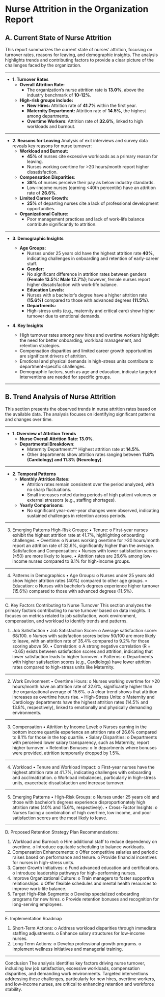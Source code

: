 
# Nurse Attrition in the Organization Report
## A.	Current State of Nurse Attrition
This report summarizes the current state of nurses’ attrition, focusing on turnover rates, reasons for leaving, and demographic insights. The analysis highlights trends and contributing factors to provide a clear picture of the challenges faced by the organization.
________________________________________
- **1. Turnover Rates**
  - **Overall Attrition Rate:**
    - The organization’s nurse attrition rate is **13.0%**, above the industry benchmark of **10-12%**.
  - **High-risk groups include:**
    - **New Hires:** Attrition rate of **41.7%** within the first year.
    - **Maternity Department:** Attrition rate of **14.5%**, the highest among departments.
    - **Overtime Workers**: Attrition rate of **32.6%**, linked to high workloads and burnout.
________________________________________
- **2. Reasons for Leaving**
Analysis of exit interviews and survey data reveals key reasons for nurse turnover:
  - **Workload and Burnout:**
    - **45%** of nurses cite excessive workloads as a primary reason for leaving.
    - Nurses working overtime for >20 hours/month report higher dissatisfaction.
  - **Compensation Disparities:**
    - **38%** of nurses perceive their pay as below industry standards.
    - Low-income nurses (earning <40th percentile) have an attrition rate of **26.6%**.
  - **Limited Career Growth:**
    - **25%** of departing nurses cite a lack of professional development opportunities.
  - **Organizational Culture:**
    - Poor management practices and lack of work-life balance contribute significantly to attrition.
________________________________________
- **3. Demographic Insights**
  - **Age Groups:**
    - Nurses under 25 years old have the highest attrition rate **40%**, indicating challenges in onboarding and retention of early-career staff.
    - **Gender:**
    - No significant difference in attrition rates between genders **(Female 13.5%: Male 12.7%)**; however, female nurses report higher dissatisfaction with work-life balance.
    - **Education Levels:**
    - Nurses with a bachelor’s degree have a higher attrition rate **(15.6%)** compared to those with advanced degrees **(11.5%)**.
    - **Departments:**
    - High-stress units (e.g., maternity and critical care) show higher turnover due to emotional demands.

- **4. Key Insights**
  - High turnover rates among new hires and overtime workers highlight the need for better onboarding, workload management, and retention strategies.
  - Compensation disparities and limited career growth opportunities are significant drivers of attrition.
  - Emotional and physical demands in high-stress units contribute to department-specific challenges.
  - Demographic factors, such as age and education, indicate targeted interventions are needed for specific groups.
________________________________________
## B.	Trend Analysis of Nurse Attrition
This section presents the observed trends in nurse attrition rates based on the available data. The analysis focuses on identifying significant patterns and changes over time.
________________________________________
- **1. Overview of Attrition Trends**
  - **Nurse Overall Attrition Rate: 13.0%**.
  - **Departmental Breakdown:**
    - Maternity Department:** Highest attrition rate at **14.5%**.
    - Other departments show attrition rates ranging between **11.8% (Cardiology) and 11.3% (Neurology)**.
________________________________________
- **2. Temporal Patterns**
  - **Monthly Attrition Rates:**
    - Attrition rates remain consistent over the period analyzed, with no sharp fluctuations.
    - Small increases noted during periods of high patient volumes or external stressors (e.g., staffing shortages).
  - **Yearly Comparisons:**
    - No significant year-over-year changes were observed, indicating sustained challenges in retention across periods.
________________________________________
3. Emerging Patterns
High-Risk Groups:
•	Tenure:
o	First-year nurses exhibit the highest attrition rate at 41.7%, highlighting onboarding challenges.
•	Overtime:
o	Nurses working overtime for >20 hours/month report an attrition rate of 32.6%, significantly higher than the average.
Satisfaction and Compensation:
•	Nurses with lower satisfaction scores (≤50) are more likely to leave.
•	Attrition rates are 26.6% among low-income nurses compared to 8.1% for high-income groups.
________________________________________
4. Patterns in Demographics
•	Age Groups:
o	Nurses under 25 years old show higher attrition rates (40%) compared to other age groups.
•	Education:
o	Nurses with bachelor’s degrees experience higher turnover (15.6%) compared to those with advanced degrees (11.5%).
________________________________________
C.	Key Factors Contributing to Nurse Turnover
This section analyzes the primary factors contributing to nurse turnover based on data insights. It focuses on metrics related to job satisfaction, work environment, compensation, and workload to identify trends and patterns.

1. Job Satisfaction
•	Job Satisfaction Score:
o	Average satisfaction score: 68/100.
o	Nurses with satisfaction scores below 50/100 are more likely to leave, with an attrition rate of 35.4% compared to 9.2% for those scoring above 50.
•	Correlation:
o	A strong negative correlation (R = -0.65) exists between satisfaction scores and attrition, indicating that lower satisfaction leads to higher turnover.
•	Patterns:
o	Departments with higher satisfaction scores (e.g., Cardiology) have lower attrition rates compared to high-stress units like Maternity.
________________________________________
2. Work Environment
•	Overtime Hours:
o	Nurses working overtime for >20 hours/month have an attrition rate of 32.6%, significantly higher than the organizational average of 15.6%.
o	A clear trend shows that attrition increases as overtime hours rise.
•	High-Stress Units:
o	Maternity and Cardiology departments have the highest attrition rates (14.5% and 13.8%, respectively), linked to emotionally and physically demanding environments.
________________________________________
3. Compensation
•	Attrition by Income Level:
o	Nurses earning in the bottom income quartile experience an attrition rate of 26.6% compared to 8.1% for those in the top quartile.
•	Salary Disparities:
o	Departments with perceived lower salary transparency, such as Maternity, report higher turnover.
•	Retention Bonuses:
o	In departments where bonuses were provided, attrition temporarily dropped by 1.5%.
________________________________________
4. Workload
•	Tenure and Workload Impact:
o	First-year nurses have the highest attrition rate at 41.7%, indicating challenges with onboarding and acclimatization.
o	Workload imbalances, particularly in high-stress units, exacerbate dissatisfaction and increase turnover.
________________________________________
5. Emerging Patterns
•	High-Risk Groups:
o	Nurses under 25 years old and those with bachelor’s degrees experience disproportionately high attrition rates (40% and 15.6%, respectively).
•	Cross-Factor Insights:
o	Nurses facing a combination of high overtime, low income, and poor satisfaction scores are the most likely to leave.
________________________________________
D.	Proposed Retention Strategy Plan
Recommendations:
1.	Workload and Burnout:
o	Hire additional staff to reduce dependency on overtime.
o	Introduce equitable scheduling to balance workloads.
2.	Compensation Enhancements:
o	Offer competitive salaries and periodic raises based on performance and tenure.
o	Provide financial incentives for nurses in high-stress units.
3.	Career Growth Initiatives:
o	Fund advanced education and certifications.
o	Introduce leadership pathways for high-performing nurses.
4.	Improve Organizational Culture:
o	Train managers to foster supportive relationships.
o	Offer flexible schedules and mental health resources to improve work-life balance.
5.	Target High-Risk Segments:
o	Develop specialized onboarding programs for new hires.
o	Provide retention bonuses and recognition for long-serving employees.
________________________________________
E.	Implementation Roadmap
1.	Short-Term Actions:
o	Address workload disparities through immediate staffing adjustments.
o	Enhance salary structures for low-income nurses.
2.	Long-Term Actions:
o	Develop professional growth programs.
o	Implement wellness initiatives and managerial training.
________________________________________

Conclusion
The analysis identifies key factors driving nurse turnover, including low job satisfaction, excessive workloads, compensation disparities, and demanding work environments. Targeted interventions addressing these challenges, particularly for new hires, overtime workers, and low-income nurses, are critical to enhancing retention and workforce stability.

